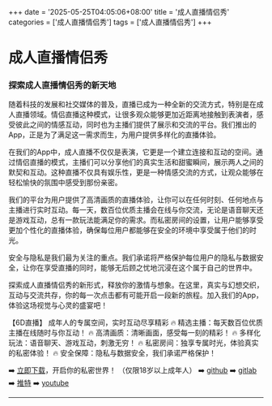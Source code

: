 +++
date = '2025-05-25T04:05:06+08:00'
title = '成人直播情侣秀'
categories = ['成人直播情侣秀']
tags = ['成人直播情侣秀']
+++

# 成人直播情侣秀

### 探索成人直播情侣秀的新天地

随着科技的发展和社交媒体的普及，直播已成为一种全新的交流方式，特别是在成人直播领域。情侣直播这种模式，让很多观众能够更加近距离地接触到表演者，感受彼此之间的情感互动，同时也为主播们提供了展示和交流的平台。我们推出的App，正是为了满足这一需求而生，为用户提供多样化的直播体验。

在我们的App中，成人直播不仅仅是表演，它更是一个建立连接和互动的空间。通过情侣直播的模式，主播们可以分享他们的真实生活和甜蜜瞬间，展示两人之间的默契和互动。这种直播不仅具有娱乐性，更是一种情感交流的方式，让观众能够在轻松愉快的氛围中感受到那份亲密。

我们的平台为用户提供了高清画质的直播体验，让你可以在任何时刻、任何地点与主播进行实时互动。每一天，数百位优质主播会在线与你交流，无论是语音聊天还是游戏互动，总有一款玩法能满足你的需求。而私密房间的设置，让用户能够享受更加个性化的直播体验，确保每位用户都能够在安全的环境中享受属于他们的时光。

安全与隐私是我们最为关注的重点。我们承诺将严格保护每位用户的隐私与数据安全，让你在享受直播的同时，能够无后顾之忧地沉浸在这个属于自己的世界中。

探索成人直播情侣秀的新形式，释放你的激情与想象。在这里，真实与幻想交织，互动与交流共存，你的每一次点击都有可能开启一段新的旅程。加入我们的App，体验这场视觉与心灵的盛宴吧！

【6D直播】
成年人的专属空间，实时互动尽享精彩
🔥 精选主播：每天数百位优质主播在线随时与你互动！
🔥 高清画质：清晰画面，感受每一刻的精彩！
🔥 多样化玩法：语音聊天、游戏互动，刺激无穷！
🔥 私密房间：独享专属时光，体验真实的私密体验！
🔥 安全保障：隐私与数据安全，我们承诺严格保护！

➡️ [立即下载](https://down123.s3.ap-east-1.amazonaws.com/down/down.html?channelCode=blog)，开启你的私密世界！
（仅限18岁以上成年人）
➡️ [github](https://aldult-live.github.io/)
➡️ [gitlab](https://seo-09598d.gitlab.io/)
➡️ [推特](https://x.com/wegame33)
➡️ [youtube](https://www.youtube.com/@6Dlive)

---
